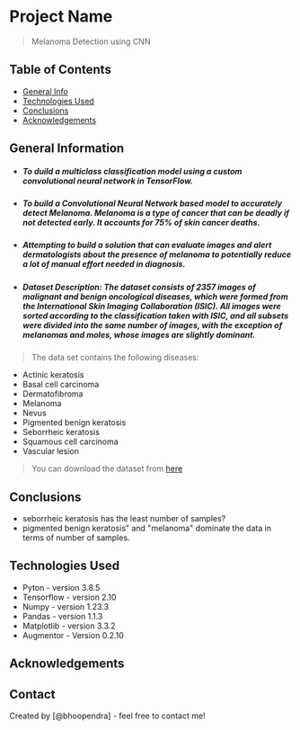 # Project Name
> Melanoma Detection using CNN


## Table of Contents
* [General Info](#general-information)
* [Technologies Used](#technologies-used)
* [Conclusions](#conclusions)
* [Acknowledgements](#acknowledgements)


## General Information
- ##### To duild a multiclass classification model using a custom convolutional neural network in TensorFlow.
- ##### To build a Convolutional Neural Network based model to accurately detect Melanoma. Melanoma is a type of cancer that can be deadly if not detected early. It accounts for 75% of skin cancer deaths. 
- ##### Attempting to build a solution that can evaluate images and alert dermatologists about the presence of melanoma to potentially reduce a lot of manual effort needed in diagnosis.
- ##### Dataset Description: The dataset consists of 2357 images of malignant and benign oncological diseases, which were formed from the International Skin Imaging Collaboration (ISIC). All images were sorted according to the classification taken with ISIC, and all subsets were divided into the same number of images, with the exception of melanomas and moles, whose images are slightly dominant.

> The data set contains the following diseases:
- Actinic keratosis
- Basal cell carcinoma
- Dermatofibroma
- Melanoma
- Nevus
- Pigmented benign keratosis
- Seborrheic keratosis
- Squamous cell carcinoma
- Vascular lesion
> You can download the dataset from [here](https://drive.google.com/file/d/1xLfSQUGDl8ezNNbUkpuHOYvSpTyxVhCs/view)

<!-- You don't have to answer all the questions - just the ones relevant to your project. -->

## Conclusions
- seborrheic keratosis has the least number of samples?
- pigmented benign keratosis" and "melanoma" dominate the data in terms of number of samples.

<!-- You don't have to answer all the questions - just the ones relevant to your project. -->


## Technologies Used
- Pyton - version 3.8.5
- Tensorflow - version 2.10
- Numpy - version 1.23.3
- Pandas - version 1.1.3
- Matplotlib - version 3.3.2
- Augmentor - Version 0.2.10
<!-- As the libraries versions keep on changing, it is recommended to mention the version of library used in this project -->

## Acknowledgements



## Contact
Created by [@bhoopendra] - feel free to contact me!


<!-- Optional -->
<!-- ## License -->
<!-- This project is open source and available under the [... License](). -->

<!-- You don't have to include all sections - just the one's relevant to your project -->
